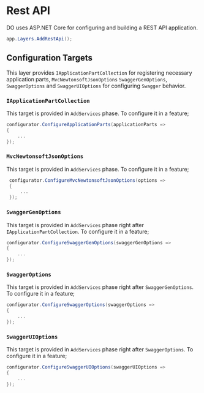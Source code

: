 # Rest API

DO uses ASP.NET Core for configuring and building a REST API application.

```csharp
app.Layers.AddRestApi();
```

## Configuration Targets

This layer provides `IApplicationPartCollection` for registering necessary
application parts, `MvcNewtonsoftJsonOptions` `SwaggerGenOptions`, 
`SwaggerOptions` and `SwaggerUIOptions` for configuring `Swagger` behavior.

### `IApplicationPartCollection`

This target is provided in `AddServices` phase. To configure it in a feature;

```csharp
configurator.ConfigureApplicationParts(applicationParts =>
{
    ...
});
```

### `MvcNewtonsoftJsonOptions`

This target is provided in `AddServices` phase. To configure it in a feature;

```csharp
 configurator.ConfigureMvcNewtonsoftJsonOptions(options =>
 {
     ...
 });
```

### `SwaggerGenOptions`

This target is provided in `AddServices` phase right after
`IApplicationPartCollection`. To configure it in a feature;

```csharp
configurator.ConfigureSwaggerGenOptions(swaggerGenOptions =>
{
    ...
});
```

### `SwaggerOptions`

This target is provided in `AddServices` phase right after
`SwaggerGenOptions`. To configure it in a feature;

```csharp
configurator.ConfigureSwaggerOptions(swaggerOptions =>
{
    ...
});
```

### `SwaggerUIOptions`

This target is provided in `AddServices` phase right after
`SwaggerOptions`. To configure it in a feature;

```csharp
configurator.ConfigureSwaggerUIOptions(swaggerUIOptions =>
{
    ...
});
```
